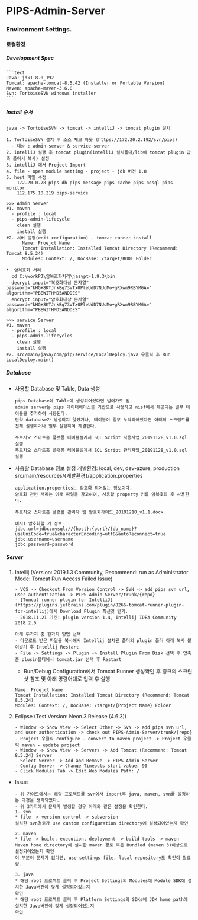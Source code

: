 # PIPS-Admin-Server

### Environment Settings.

#### 로컬환경

##### Development Spec
    ```text
    Java: jdk1.8.0_192
    Tomcat: apache-tomcat-8.5.42 (Installer or Portable Version) 
    Maven: apache-maven-3.6.0
    Svn: TortoiseSVN windows installer
    ```
##### Install 순서
    java -> TortoiseSVN -> tomcat -> intelliJ -> tomcat plugin 설치
    
    1. TortoiseSVN 설치 후 소스 체크 아웃 (https://172.20.2.192/svn/pips)
      - 대상 : admin-server & service-server
    2. intelliJ 실행 후 tomcat plugin(intelliJ 설치폴더/lib에 tomcat plugin 압축 풀어서 복사) 설정
    3. intelliJ 에서 Project Import
    4. file - open module setting - project - jdk 버전 1.8
    5. host 파일 수정
        172.20.0.78 pips-db pips-message pips-cache pips-nosql pips-monitor
        112.175.10.219 pips-service   
         
    >>> Admin Server
    #1. maven 
      - profile : local
      - pips-admin-lifecycle
        clean 실행
        install 실행
    #2. 서버 설정(edit configuration) - tomcat runner install 
          Name: Proejct Name
          Tomcat Installation: Installed Tomcat Directory (Recommend: Tomcat 8.5.24)
          Modules: Context: /, DocBase: /target/ROOT Folder
    
    *  암복호화 처리  
      cd C:\workPJ\암복호화처리\jasypt-1.9.3\bin
      decrypt input="복호화대상 문자열" password="kHG+8KTJnkBq73vTx0PleUdD7NUqMo+gRXwm9RBYMGA=" algorithm="PBEWITHMD5ANDDES"
      encrypt input="암호화대상 문자열" password="kHG+8KTJnkBq73vTx0PleUdD7NUqMo+gRXwm9RBYMGA=" algorithm="PBEWITHMD5ANDDES"
      
    >>> service Server
    #1. maven 
      - profile : local
      - pips-admin-lifecycles
        clean 실행
        install 실행
    #2. src/main/java/com/pip/service/LocalDeploy.java 우클릭 후 Run LocalDeploy.main()   
    


##### Database
 
  - 사용할 Database 및 Table, Data 생성
    
    ```text
    pips Database와 Table이 생성되어있다면 넘어가도 됨.
    admin server는 pips 데이터베이스를 기반으로 사용하고 nisf에서 제공되는 일부 테이블을 추가하여 사용된다.
    만약 database가 생성되지 않았거나, 테이블이 일부 누락되어있다면 아래의 스크립트를 전체 실행하거나 일부 실행하여 해결한다.
    
    푸르지오 스마트홈 플랫폼 테이블설계서 SQL Script 사용자앱_20191128_v1.0.sql 실행
    푸르지오 스마트홈 플랫폼 테이블설계서 SQL Script 관리자웹_20191128_v1.0.sql 실행
    ```

  - 사용할 Database 정보 설정
    개발환경: local, dev, dev-azure, production
    src/main/resources/{개발환경}/application.properties

    ```text
    application.properties는 암호화 되어있는 정보이다.
    암호화 관련 처리는 아래 파일을 참고하여, 사용할 property 키를 암복호화 후 사용한다. 
    
    푸르지오 스마트홈 플랫폼 관리자 웹 암호화가이드_20191210_v1.1.docx
 
    예시) 암호화할 키 정보
    jdbc.url=jdbc:mysql://{host}:{port}/{db_name}?useUniCode=true&characterEncoding=utf8&autoReconnect=true
    jdbc.username=username
    jdbc.password=password
    ```

##### Server

1. Intellij (Version: 2019.1.3 Community, Recommend: run as Administrator Mode: Tomcat Run Access Failed Issue)
  
      ```text
      - VCS -> Checkout From Version Control -> SVN -> add pips svn url, user authentication -> PIPS-Admin-Server/trunk/{repo}
      - [Tomcat runner plugin for IntelliJ](https://plugins.jetbrains.com/plugin/8266-tomcat-runner-plugin-for-intellij)에서 Download Plugin 최신것 받기.
      - 2018.11.21 기준: plugin version 1.4, Intellij IDEA Community 2018.2.6
      ```
  
      ```text
      아래 두가지 중 한가지 방법 선택
      - 다운로드 받은 파일을 복사해서 Intellij 설치된 폴더의 plugin 폴더 아래 복사 붙여넣기 후 Intellij Restart
      - File -> Settings -> Plugin -> Install Plugin From Disk 선택 후 압축푼 plusin폴더에서 tomcat.jar 선택 후 Restart
      ```
        
      - Run/Debug Configuration에서 Tomcat Runner 생성확인 후 링크의 스크린샷 참조 및 아래 명령어대로 입력 후 실행
  
      ```text
      Name: Proejct Name
      Tomcat Installation: Installed Tomcat Directory (Recommend: Tomcat 8.5.24)
      Modules: Context: /, DocBase: /target/{Project Name} Folder
      ```
  
2. Eclipse (Test Version: Neon.3 Release (4.6.3))

    ```text
    - Window -> Show View -> Select Other -> SVN -> add pips svn url, and user authentication -> check out PIPS-Admin-Server/trunk/{repo}
    - Project 우클릭 configure - convert to maven project -> Project 우클릭 maven - update project
    - Window -> Show View -> Servers -> Add Tomcat (Recommend: Tomcat 8.5.24) Server 
    - Select Server -> Add and Remove -> PIPS-Admin-Server
    - Config Server -> Change Timeouts start value: 90
    - Click Modules Tab -> Edit Web Modules Path: /
    ```
   
* Issue

    ```text
    - 위 가이드에서는 해당 프로젝트를 svn에서 import후 java, maven, svn를 설정하는 과정을 생략되었다.
    - 위 3가지에서 문제가 발생할 경우 아래와 같은 설정을 확인한다.
    1. svn
    * file -> version control -> subversion
    설치한 svn경로가 use custom configuration directory에 설정되어있는지 확인
    
    2. maven
    * file -> build, execution, deployment -> build tools -> maven
    Maven home directory에 설치한 maven 경로 혹은 Bundled (maven 3)이상으로 설정되어있는지 확인
    이 부분이 문제가 없다면, use settings file, local repository도 확인이 필요함.
    
    3. java
    * 해당 root 프로젝트 클릭 후 Project Settings의 Modules에 Module SDK에 설치한 Java버전이 맞게 설정되어있는지
    확인
    * 해당 root 프로젝트 클릭 후 Platform Settings의 SDKs에 JDK home path에 설치한 Java버전이 맞게 설정되어있는지
    확인
    ```